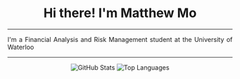 <h1 align="center">Hi there! I'm Matthew Mo</h1>

---

<div align="justify">

I'm a Financial Analysis and Risk Management student at the University of Waterloo

</div>

<div align="center">



---

![GitHub Stats](https://github-readme-stats.vercel.app/api?username=MatthewMo520&count_private=true&show_icons=true&theme=rose_pine&icon_color=6a5acd&hide_border=true&line_height=28&custom_title=Contribution%20Statistics&count_private=true)
![Top Languages](https://github-readme-stats.vercel.app/api/top-langs?username=MatthewMo520&theme=rose_pine&hide_border=true&layout=compact&langs_count=10&card_width=333)

</div>

<!--
**MatthewMo520/MatthewMo520** is a ✨ _special_ ✨ repository because its `README.md` (this file) appears on your GitHub profile.

Here are some ideas to get you started:

- 🔭 I’m currently working on ...
- 🌱 I’m currently learning ...
- 👯 I’m looking to collaborate on ...
- 🤔 I’m looking for help with ...
- 💬 Ask me about ...
- 📫 How to reach me: ...
- 😄 Pronouns: ...
- ⚡ Fun fact: ...
-->
